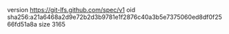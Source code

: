 version https://git-lfs.github.com/spec/v1
oid sha256:a21a6468a2d9e72b2d3b9781e1f2876c40a3b5e7375060ed8df0f2566fd51a8a
size 3165
